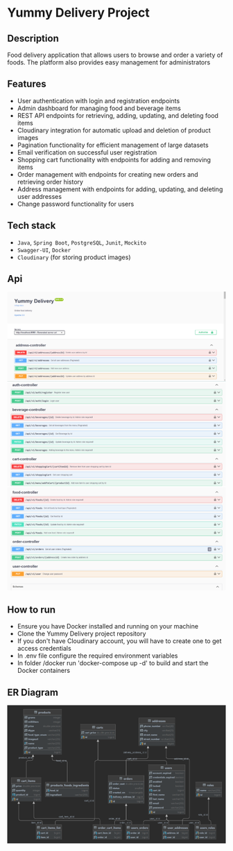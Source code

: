 # Yummy Delivery Project
## Description
Food delivery application that allows users to browse and order a variety of foods. The platform also provides easy management for administrators
## Features
- User authentication with login and registration endpoints
- Admin dashboard for managing food and beverage items
- REST API endpoints for retrieving, adding, updating, and deleting food items
- Cloudinary integration for automatic upload and deletion of product images
- Pagination functionality for efficient management of large datasets
- Email verification on successful user registration
- Shopping cart functionality with endpoints for adding and removing items
- Order management with endpoints for creating new orders and retrieving order history
- Address management with endpoints for adding, updating, and deleting user addresses
- Change password functionality for users
## Tech stack
- `Java`, `Spring Boot`, `PostgreSQL`, `Junit`, `Mockito`
- `Swagger-UI`, `Docker`
- `Cloudinary` (for storing product images)
## Api
![Swagger-ss1.png](readme-images%2FSwagger-ss1.png)
![Swagger-ss2.png](readme-images%2FSwagger-ss2.png)
![Swagger-ss3.png](readme-images%2FSwagger-ss3.png)
## How to run
- Ensure you have Docker installed and running on your machine
- Clone the Yummy Delivery project repository
- If you don't have Cloudinary account, you will have to create one to get access credentials
- In .env file configure the required environment variables
- In folder /docker run 'docker-compose up -d' to build and start the Docker containers
## ER Diagram
![Er diagram.png](readme-images%2FEr%20diagram.png)